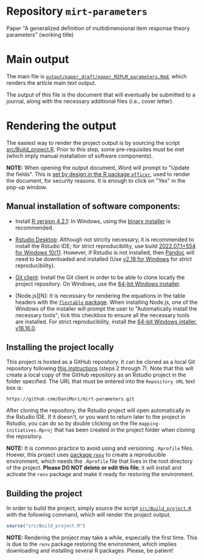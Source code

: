 # Repository `mirt-parameters`

Paper "A generalized definition of multidimensional item response
theory parameters" (working title)


# Main output

The main file is
[`output/paper_draft/paper_M2PLM_parameters.Rmd`][paper],
which renders the article main text output.

[paper]: output/paper_draft/paper_M2PLM_parameters.Rmd

The output of this file is the document that will eventually
be submitted to a journal,
along with the necessary additional files (i.e., cover letter).

# Rendering the output

The easiest way to render the project output is by sourcing the script
[src/Build_project.R](src/Build_project.R).
Prior to this step, some pre-requisites must be met
(which imply manual installation of software components).

**NOTE:** When opening the output document,
Word will prompt to "Update the fields".
This is [set by design in the R package `officer`][update_prompt],
used to render the document, for security reasons.
It is enough to click on "Yes" in the pop-up window.

[update_prompt]: https://ardata-fr.github.io/officeverse/faq.html#update-fields

## Manual installation of software components:

- Install [R version 4.2.1][R]:
  In Windows, using the [binary installer][inst] is recommended.

[R]: https://cran.rstudio.com/bin/windows/base/old/4.2.1/
[inst]: (https://cran.rstudio.com/bin/windows/base/old/4.2.1/R-4.2.1-win.exe)

- [Rstudio Desktop][RS]: Although not strictly necessary, it is recommended
  to install the Rstudio IDE; for strict reproducibility, use build
  [2022.07.1+554 for Windows 10/11][RSv].
  However, if Rstudio is not installed,
  then [Pandoc][P] will need to be downloaded and installed
  (Use [v2.18 for Windows][Pv] for strict reproducibility).

[RS]: https://www.rstudio.com/products/rstudio/download/#download

[RSv]: https://download1.rstudio.org/desktop/windows/RStudio-2022.07.1-554.exe

[P]: https://pandoc.org/installing.html

[Pv]: https://github.com/jgm/pandoc/releases/download/2.18/pandoc-2.18-windows-x86_64.msi

- [Git client][G]: Install the Git client in order to be able to clone locally
  the project repository.
  On Windows, use the [64-bit Windows installer][GW].

[G]: https://git-scm.com/download

[GW]: https://github.com/git-for-windows/git/releases/download/v2.37.1.windows.1/Git-2.37.1-64-bit.exe

- [Node.js][N]: It is necessary for rendering the equations in the table headers
  with the [`flextable` package][FT]. When installing Node.js,
  one of the Windows of the installer will prompt the user to
  "Automatically install the necessary tools";
  tick this checkbox to ensure all the necessary tools are installed.
  For strict reproducibility, install the
  [64-bit Windows intaller, v16.16.0][NW].

[FT]: https://cran.r-project.org/package=flextable

[NW]: https://nodejs.org/dist/v16.16.0/node-v16.16.0-x64.msi

## Installing the project locally

This project is hosted as a GitHub repository.
It can be cloned as a local Git repository following [this instructions][CR]
(steps 2 through 7).
Note that this will create a local copy of the GitHub repository as an
Rstudio project in the folder specified.
The URL that must be entered into the `Repository URL` text box is:

```
https://github.com/DaniMori/mirt-parameters.git
```

[CR]: https://book.cds101.com/using-rstudio-server-to-clone-a-github-repo-as-a-new-project.html#step---2

After cloning the repository,
the Rstudio project will open automatically in the Rstudio IDE.
If it doesn't, or you want to return later to the project in Rstudio,
you can do so by double clicking on the file `mapping-initiatives.Rproj`
that has been created in the project folder when cloning the repository.

**NOTE:** It is common practice to avoid using and versioning `.Rprofile` files.
Hoever, this project uses [package `renv`][renv]
to create a reproducible environment,
which needs the `.Rprofile` file that lives in the root directory of the
project. **Please DO NOT delete or edit this file**; it will install and
activate the `renv` package and make it ready for restoring the environment.

[renv]: https://cran.r-project.org/package=renv

## Building the project

In order to build the project, simply source the script
[`src/Build_project.R`](src/Build_project.R) with the following command,
which will render the project output.

```r
source("src/Build_project.R")
```

**NOTE:** Rendering the project may take a while, especially the first time.
This is due to the `renv` package restoring the environment, which implies
downloading and installing several R packages. Please, be patient!

